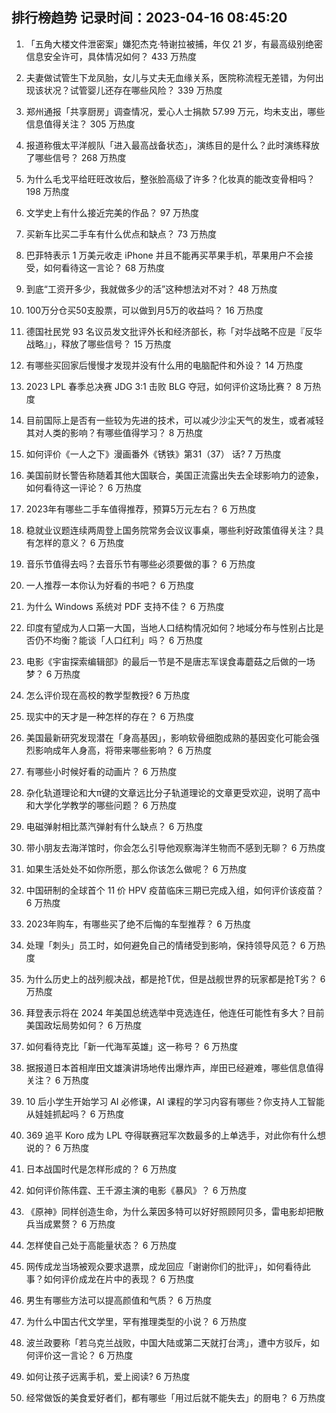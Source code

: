 
## 排行榜趋势 记录时间：2023-04-16 08:45:20
  
  1. 「五角大楼文件泄密案」嫌犯杰克·特谢拉被捕，年仅 21 岁，有最高级别绝密信息安全许可，具体情况如何？ 433 万热度
    
  2. 夫妻做试管生下龙凤胎，女儿与丈夫无血缘关系，医院称流程无差错，为何出现该状况？试管婴儿还存在哪些风险？ 339 万热度
    
  3. 郑州通报「共享厨房」调查情况，爱心人士捐款 57.99 万元，均未支出，哪些信息值得关注？ 305 万热度
    
  4. 报道称俄太平洋舰队「进入最高战备状态」，演练目的是什么？此时演练释放了哪些信号？ 268 万热度
    
  5. 为什么毛戈平给旺旺改妆后，整张脸高级了许多？化妆真的能改变骨相吗？ 198 万热度
    
  6. 文学史上有什么接近完美的作品？ 97 万热度
    
  7. 买新车比买二手车有什么优点和缺点？ 73 万热度
    
  8. 巴菲特表示 1 万美元收走 iPhone 并且不能再买苹果手机，苹果用户不会接受，如何看待这一言论？ 68 万热度
    
  9. 到底“工资开多少，我就做多少的活”这种想法对不对？ 48 万热度
    
  10. 100万分仓买50支股票，可以做到月5万的收益吗？ 16 万热度
    
  11. 德国社民党 93 名议员发文批评外长和经济部长，称「对华战略不应是『反华战略』」，释放了哪些信号？ 15 万热度
    
  12. 有哪些买回家后慢慢才发现并没有什么用的电脑配件和外设？ 14 万热度
    
  13. 2023 LPL 春季总决赛 JDG 3:1 击败 BLG 夺冠，如何评价这场比赛？ 8 万热度
    
  14. 目前国际上是否有一些较为先进的技术，可以减少沙尘天气的发生，或者减轻其对人类的影响？有哪些值得学习？ 8 万热度
    
  15. 如何评价《一人之下》漫画番外《锈铁》第31（37） 话? 7 万热度
    
  16. 美国前财长警告称随着其他大国联合，美国正流露出失去全球影响力的迹象，如何看待这一评论？ 6 万热度
    
  17. 2023年有哪些二手车值得推荐，预算5万元左右？ 6 万热度
    
  18. 稳就业议题连续两周登上国务院常务会议议事桌，哪些利好政策值得关注？具有怎样的意义？ 6 万热度
    
  19. 音乐节值得去吗？去音乐节有哪些必须要做的事？ 6 万热度
    
  20. 一人推荐一本你认为好看的书吧？ 6 万热度
    
  21. 为什么 Windows 系统对 PDF 支持不佳？ 6 万热度
    
  22. 印度有望成为人口第一大国，当地人口结构情况如何？地域分布与性别占比是否仍不均衡？能谈「人口红利」吗？ 6 万热度
    
  23. 电影《宇宙探索编辑部》的最后一节是不是唐志军误食毒蘑菇之后做的一场梦？ 6 万热度
    
  24. 怎么评价现在高校的教学型教授? 6 万热度
    
  25. 现实中的天才是一种怎样的存在？ 6 万热度
    
  26. 美国最新研究发现潜在「身高基因」，影响软骨细胞成熟的基因变化可能会强烈影响成年人身高，将带来哪些影响？ 6 万热度
    
  27. 有哪些小时候好看的动画片？ 6 万热度
    
  28. 杂化轨道理论和大π键的文章远比分子轨道理论的文章更受欢迎，说明了高中和大学化学教学的哪些问题？ 6 万热度
    
  29. 电磁弹射相比蒸汽弹射有什么缺点？ 6 万热度
    
  30. 带小朋友去海洋馆时，你会怎么引导他观察海洋生物而不感到无聊？ 6 万热度
    
  31. 如果生活处处不如你所愿，那么你该怎么做呢？ 6 万热度
    
  32. 中国研制的全球首个 11 价 HPV 疫苗临床三期已完成入组，如何评价该疫苗？ 6 万热度
    
  33. 2023年购车，有哪些买了绝不后悔的车型推荐？ 6 万热度
    
  34. 处理「刺头」员工时，如何避免自己的情绪受到影响，保持领导风范？ 6 万热度
    
  35. 为什么历史上的战列舰决战，都是抢T优，但是战舰世界的玩家都是抢T劣？ 6 万热度
    
  36. 拜登表示将在 2024 年美国总统选举中竞选连任，他连任可能性有多大？目前美国政坛局势如何？ 6 万热度
    
  37. 如何看待克比「新一代海军英雄」这一称号？ 6 万热度
    
  38. 据报道日本首相岸田文雄演讲场地传出爆炸声，岸田已经避难，哪些信息值得关注？ 6 万热度
    
  39. 10 后小学生开始学习 AI 必修课，AI 课程的学习内容有哪些？你支持人工智能从娃娃抓起吗？ 6 万热度
    
  40. 369 追平 Koro 成为 LPL 夺得联赛冠军次数最多的上单选手，对此你有什么想说的？ 6 万热度
    
  41. 日本战国时代是怎样形成的？ 6 万热度
    
  42. 如何评价陈伟霆、王千源主演的电影《暴风》？ 6 万热度
    
  43. 《原神》同样创造生命，为什么莱因多特可以好好照顾阿贝多，雷电影却把散兵当成累赘？ 6 万热度
    
  44. 怎样使自己处于高能量状态？ 6 万热度
    
  45. 网传成龙当场被观众要求退票，成龙回应「谢谢你们的批评」，如何看待此事？如何评价成龙在片中的表现？ 6 万热度
    
  46. 男生有哪些方法可以提高颜值和气质？ 6 万热度
    
  47. 为什么中国古代文学里，罕有推理类型的小说？ 6 万热度
    
  48. 波兰政要称「若乌克兰战败，中国大陆或第二天就打台湾」，遭中方驳斥，如何评价这一言论？ 6 万热度
    
  49. 如何让孩子远离手机，爱上阅读? 6 万热度
    
  50. 经常做饭的美食爱好者们，都有哪些「用过后就不能失去」的厨电？ 6 万热度
    